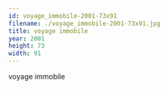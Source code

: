 ```yaml
---
id: voyage_immobile-2001-73x91
filename: ./voyage_immobile-2001-73x91.jpg
title: voyage immobile
year: 2001
height: 73
width: 91
---
```


voyage immobile
